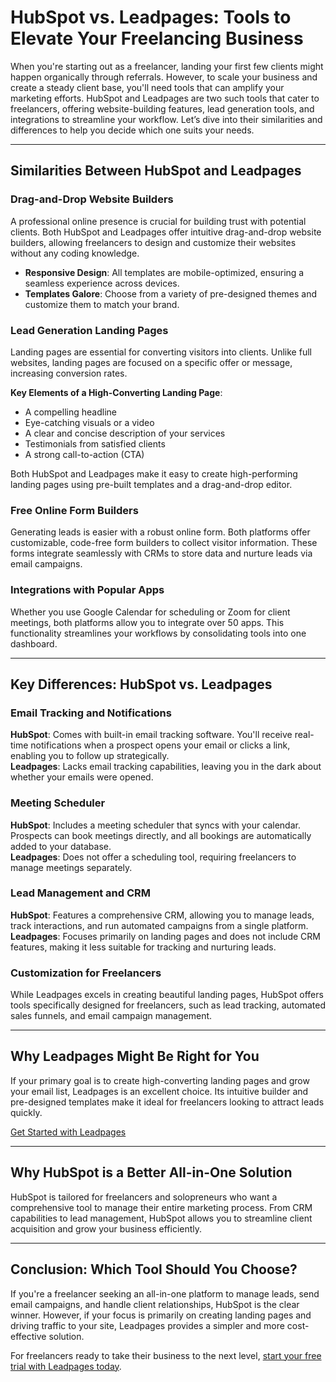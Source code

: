 # HubSpot vs. Leadpages: Tools to Elevate Your Freelancing Business

When you're starting out as a freelancer, landing your first few clients might happen organically through referrals. However, to scale your business and create a steady client base, you'll need tools that can amplify your marketing efforts. HubSpot and Leadpages are two such tools that cater to freelancers, offering website-building features, lead generation tools, and integrations to streamline your workflow. Let’s dive into their similarities and differences to help you decide which one suits your needs.

---

## Similarities Between HubSpot and Leadpages

### Drag-and-Drop Website Builders
A professional online presence is crucial for building trust with potential clients. Both HubSpot and Leadpages offer intuitive drag-and-drop website builders, allowing freelancers to design and customize their websites without any coding knowledge.

- **Responsive Design**: All templates are mobile-optimized, ensuring a seamless experience across devices.
- **Templates Galore**: Choose from a variety of pre-designed themes and customize them to match your brand.

### Lead Generation Landing Pages
Landing pages are essential for converting visitors into clients. Unlike full websites, landing pages are focused on a specific offer or message, increasing conversion rates.

**Key Elements of a High-Converting Landing Page**:
- A compelling headline
- Eye-catching visuals or a video
- A clear and concise description of your services
- Testimonials from satisfied clients
- A strong call-to-action (CTA)

Both HubSpot and Leadpages make it easy to create high-performing landing pages using pre-built templates and a drag-and-drop editor.

### Free Online Form Builders
Generating leads is easier with a robust online form. Both platforms offer customizable, code-free form builders to collect visitor information. These forms integrate seamlessly with CRMs to store data and nurture leads via email campaigns.

### Integrations with Popular Apps
Whether you use Google Calendar for scheduling or Zoom for client meetings, both platforms allow you to integrate over 50 apps. This functionality streamlines your workflows by consolidating tools into one dashboard.

---

## Key Differences: HubSpot vs. Leadpages

### Email Tracking and Notifications
**HubSpot**: Comes with built-in email tracking software. You'll receive real-time notifications when a prospect opens your email or clicks a link, enabling you to follow up strategically.  
**Leadpages**: Lacks email tracking capabilities, leaving you in the dark about whether your emails were opened.

### Meeting Scheduler
**HubSpot**: Includes a meeting scheduler that syncs with your calendar. Prospects can book meetings directly, and all bookings are automatically added to your database.  
**Leadpages**: Does not offer a scheduling tool, requiring freelancers to manage meetings separately.

### Lead Management and CRM
**HubSpot**: Features a comprehensive CRM, allowing you to manage leads, track interactions, and run automated campaigns from a single platform.  
**Leadpages**: Focuses primarily on landing pages and does not include CRM features, making it less suitable for tracking and nurturing leads.

### Customization for Freelancers
While Leadpages excels in creating beautiful landing pages, HubSpot offers tools specifically designed for freelancers, such as lead tracking, automated sales funnels, and email campaign management.

---

## Why Leadpages Might Be Right for You

If your primary goal is to create high-converting landing pages and grow your email list, Leadpages is an excellent choice. Its intuitive builder and pre-designed templates make it ideal for freelancers looking to attract leads quickly.

[Get Started with Leadpages](https://bit.ly/LEadPages)

---

## Why HubSpot is a Better All-in-One Solution

HubSpot is tailored for freelancers and solopreneurs who want a comprehensive tool to manage their entire marketing process. From CRM capabilities to lead management, HubSpot allows you to streamline client acquisition and grow your business efficiently.

---

## Conclusion: Which Tool Should You Choose?

If you're a freelancer seeking an all-in-one platform to manage leads, send email campaigns, and handle client relationships, HubSpot is the clear winner. However, if your focus is primarily on creating landing pages and driving traffic to your site, Leadpages provides a simpler and more cost-effective solution.

For freelancers ready to take their business to the next level, [start your free trial with Leadpages today](https://bit.ly/LEadPages).
